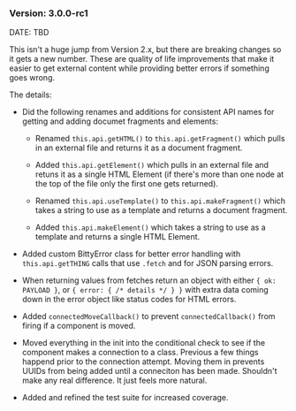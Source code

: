 ### Version: 3.0.0-rc1

DATE: TBD

This isn't a huge jump from Version 2.x,
but there are breaking changes so it
gets a new number. These are quality
of life improvements that make it
easier to get external content while
providing better errors if something
goes wrong. 

The details:

- Did the following renames and
additions for consistent API names 
for getting and adding documet 
fragments and elements:

    - Renamed `this.api.getHTML()` to
    `this.api.getFragment()` which
    pulls in an external file
    and returns it as a document
    fragment.

    - Added `this.api.getElement()`
    which pulls in an external file
    and retuns it as a single HTML
    Element (if there's more than
    one node at the top of the file
    only the first one gets returned).

    - Renamed `this.api.useTemplate()`
    to `this.api.makeFragment()` which
    takes a string to use as a template
    and returns a document fragment.

    - Added `this.api.makeElement()` which
    takes a string to use as a template
    and returns a single HTML Element.

- Added custom BittyError class
for better error handling with `this.api.getTHING`
calls that use `.fetch` and
for JSON parsing errors. 

- When returning values from fetches
return an object with either `{ ok: PAYLOAD }`, 
or `{ error: { /* details */ } }` with 
extra data coming down in the error object
like status codes for HTML errors. 

- Added `connectedMoveCallback()` to 
prevent `connectedCallback()` from firing
if a component is moved.

- Moved everything in the init
into the conditional check to see if 
the component makes a connection to a class. 
Previous a few things happend prior to 
the connection attempt. Moving them in
prevents UUIDs from being added until
a conneciton has been made. Shouldn't
make any real difference. It just
feels more natural. 

- Added and refined the test suite
for increased coverage.